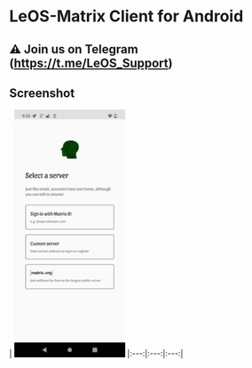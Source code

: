 # LeOS-Matrix Client for Android

## ⚠ Join us on Telegram (https://t.me/LeOS_Support)

## Screenshot
| <img src="screenshots/LeOS-Matrix.png" width="200"/>
|:---:|:---:|:---:|

